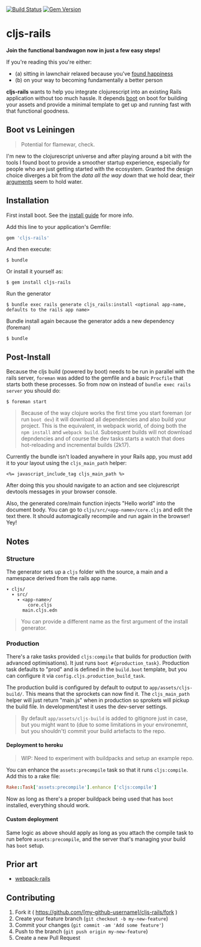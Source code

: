 [![Build Status](https://travis-ci.org/bogdan-dumitru/cljs-rails.svg?branch=master)](https://travis-ci.org/bogdan-dumitru/cljs-rails) [![Gem Version](https://badge.fury.io/rb/cljs-rails.svg)](http://badge.fury.io/rb/cljs-rails)

# cljs-rails

**Join the functional bandwagon now in just a few easy steps!**

If you're reading this you're either:

- (a) sitting in lawnchair relaxed because you've [found happiness](https://www.youtube.com/watch?v=A0VaIKK2ijM)
- (b) on your way to becoming fundamentally a better person

**cljs-rails** wants to help you integrate clojurescript into an existing Rails application without too much hassle. It depends [boot](https://github.com/boot-clj/boot) on boot for building your assets and provide a minimal template to get up and running fast with that functional goodness. 

## Boot vs Leiningen

> Potential for flamewar, check.

I'm new to the clojurescript universe and after playing around a bit with the tools I found boot to provide a smoother startup experience, especially for people who are just getting started with the ecosystem. Granted the design choice diverges a bit from the *data all the way down* that we hold dear, their [arguments](https://news.ycombinator.com/item?id=8553189) seem to hold water.

## Installation

First install boot. See the [install guide](https://github.com/boot-clj/boot#install) for more info.

Add this line to your application's Gemfile:

```ruby
gem 'cljs-rails'
```

And then execute:

    $ bundle

Or install it yourself as:

    $ gem install cljs-rails

Run the generator
  
    $ bundle exec rails generate cljs_rails:install <optional app-name, defaults to the rails app name>

Bundle install again because the generator adds a new dependency (foreman)

    $ bundle

## Post-Install

Because the cljs build (powered by boot) needs to be run in parallel with the rails server, ``foreman`` was added to the gemfile and a basic ``Procfile`` that starts both these processes. So from now on instead of ``bundle exec rails server`` you should do:

    $ foreman start

> Because of the way clojure works the first time you start foreman (or run ``boot dev``) it will download all dependencies and also build your project. This is the equivalent, in webpack world, of doing both the ``npm install`` and ``webpack build``. Subsequent builds will not download depndencies and of course the dev tasks starts a watch that does hot-reloading and incremental builds (2k17).

Currently the bundle isn't loaded anywhere in your Rails app, you must add it to your layout using the ``cljs_main_path`` helper:

```erb
<%= javascript_include_tag cljs_main_path %>
```

After doing this you should navigate to an action and see clojurescript devtools messages in your browser console. 

Also, the generated core/main function injects "Hello world" into the document body. 
You can go to ``cljs/src/<app-name>/core.cljs`` and edit the text there. It should automagically recompile and run again in the browser! Yey!

## Notes

### Structure

The generator sets up a ``cljs`` folder with the source, a main and a namespace derived from the rails app name.

```
▾ cljs/
  ▾ src/
    ▾ <app-name>/
        core.cljs
      main.cljs.edn
```

> You can provide a different name as the first argument of the install generator.

### Production

There's a rake tasks provided ``cljs:compile`` that builds for production (with advanced optimisations).
It just runs ``boot #{production_task}``. Production task defaults to "prod" and is defined in the ``build.boot`` template, but you can configure it via ``config.cljs.production_build_task``.

The production build is configured by default to output to ``app/assets/cljs-build/``. This means that the sprockets can now find it.
The ``cljs_main_path`` helper will just return "main.js" when in production so sprokets will pickup the build file. In development/test it uses the dev-server settings.

> By default ``app/assets/cljs-build`` is added to gitignore just in case, but you might want to (due to some limitations in your environemnt, but you shouldn't) commit your build artefacts to the repo.

#### Deployment to heroku

> WIP: Need to experiment with buildpacks and setup an example repo.

You can enhance the ``assets:precompile`` task so that it runs ``cljs:compile``. Add this to a rake file:

```ruby
Rake::Task['assets:precompile'].enhance ['cljs:compile']
```

Now as long as there's a proper buildpack being used that has ``boot`` installed, everything should work.

#### Custom deployment

Same logic as above should apply as long as you attach the compile task to run before ``assets:precompile``, and the server that's managing your build has ``boot`` setup.

## Prior art

- [webpack-rails](https://github.com/mipearson/webpack-rails)

## Contributing

1. Fork it ( https://github.com/[my-github-username]/cljs-rails/fork )
2. Create your feature branch (`git checkout -b my-new-feature`)
3. Commit your changes (`git commit -am 'Add some feature'`)
4. Push to the branch (`git push origin my-new-feature`)
5. Create a new Pull Request
